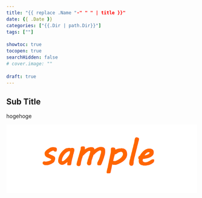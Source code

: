 ```yaml
---
title: "{{ replace .Name "-" " " | title }}"
date: {{ .Date }}
categories: ["{{.Dir | path.Dir}}"]
tags: [""]

showtoc: true
tocopen: true
searchHidden: false
# cover.image: ""

draft: true
---
```


## Sub Title

hogehoge

![img](images/sample.png)
